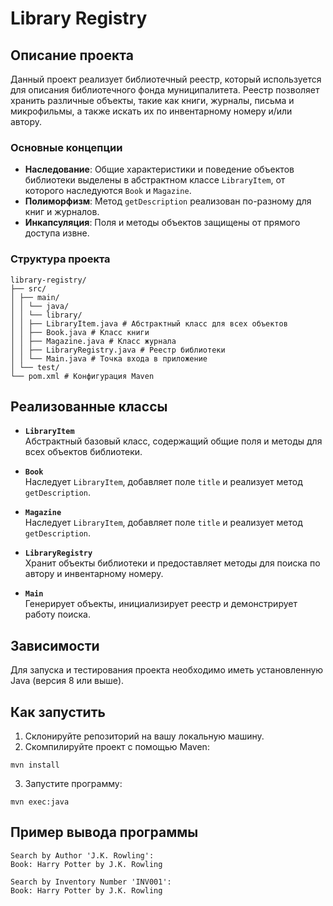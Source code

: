 # Library Registry

## Описание проекта

Данный проект реализует библиотечный реестр, который используется для описания библиотечного фонда муниципалитета. Реестр позволяет хранить различные объекты, такие как книги, журналы, письма и микрофильмы, а также искать их по инвентарному номеру и/или автору.

### Основные концепции
- **Наследование**: Общие характеристики и поведение объектов библиотеки выделены в абстрактном классе `LibraryItem`, от которого наследуются `Book` и `Magazine`.
- **Полиморфизм**: Метод `getDescription` реализован по-разному для книг и журналов.
- **Инкапсуляция**: Поля и методы объектов защищены от прямого доступа извне.

### Структура проекта
```
library-registry/ 
├── src/ 
│ ├── main/ 
│ │ └── java/ 
│ │ └── library/ 
│ │ ├── LibraryItem.java # Абстрактный класс для всех объектов 
│ │ ├── Book.java # Класс книги 
│ │ ├── Magazine.java # Класс журнала 
│ │ ├── LibraryRegistry.java # Реестр библиотеки 
│ │ └── Main.java # Точка входа в приложение 
│ └── test/
└── pom.xml # Конфигурация Maven
```
## Реализованные классы

- **`LibraryItem`**  
  Абстрактный базовый класс, содержащий общие поля и методы для всех объектов библиотеки.

- **`Book`**  
  Наследует `LibraryItem`, добавляет поле `title` и реализует метод `getDescription`.

- **`Magazine`**  
  Наследует `LibraryItem`, добавляет поле `title` и реализует метод `getDescription`.

- **`LibraryRegistry`**  
  Хранит объекты библиотеки и предоставляет методы для поиска по автору и инвентарному номеру.

- **`Main`**  
  Генерирует объекты, инициализирует реестр и демонстрирует работу поиска.


## Зависимости
Для запуска и тестирования проекта необходимо иметь установленную Java (версия 8 или выше).

## Как запустить
1. Склонируйте репозиторий на вашу локальную машину.
2. Скомпилируйте проект с помощью Maven:
```
mvn install
```
3. Запустите программу:
```
mvn exec:java
```

## Пример вывода программы
```
Search by Author 'J.K. Rowling':
Book: Harry Potter by J.K. Rowling

Search by Inventory Number 'INV001':
Book: Harry Potter by J.K. Rowling
```